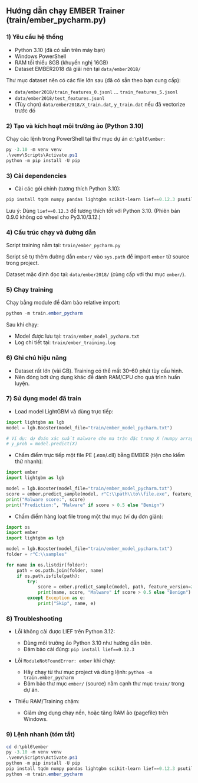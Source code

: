 ## Hướng dẫn chạy EMBER Trainer (train/ember_pycharm.py)

### 1) Yêu cầu hệ thống

- Python 3.10 (đã có sẵn trên máy bạn)
- Windows PowerShell
- RAM tối thiểu 8GB (khuyến nghị 16GB)
- Dataset EMBER2018 đã giải nén tại `data/ember2018/`

Thư mục dataset nên có các file lớn sau (đã có sẵn theo bạn cung cấp):

- `data/ember2018/train_features_0.jsonl` … `train_features_5.jsonl`
- `data/ember2018/test_features.jsonl`
- (Tùy chọn) `data/ember2018/X_train.dat`, `y_train.dat` nếu đã vectorize trước đó

### 2) Tạo và kích hoạt môi trường ảo (Python 3.10)

Chạy các lệnh trong PowerShell tại thư mục dự án `d:\pbl6\ember`:

```powershell
py -3.10 -m venv venv
.\venv\Scripts\Activate.ps1
python -m pip install -U pip
```

### 3) Cài dependencies

- Cài các gói chính (tương thích Python 3.10):

```powershell
pip install tqdm numpy pandas lightgbm scikit-learn lief==0.12.3 psutil
```

Lưu ý: Dùng `lief==0.12.3` để tương thích tốt với Python 3.10. (Phiên bản 0.9.0 không có wheel cho Py3.10/3.12.)

### 4) Cấu trúc chạy và đường dẫn

Script training nằm tại: `train/ember_pycharm.py`

Script sẽ tự thêm đường dẫn `ember/` vào `sys.path` để import `ember` từ source trong project.

Dataset mặc định đọc tại: `data/ember2018/` (cùng cấp với thư mục `ember/`).

### 5) Chạy training

Chạy bằng module để đảm bảo relative import:

```powershell
python -m train.ember_pycharm
```

Sau khi chạy:

- Model được lưu tại: `train/ember_model_pycharm.txt`
- Log chi tiết tại: `train/ember_training.log`

### 6) Ghi chú hiệu năng

- Dataset rất lớn (vài GB). Training có thể mất 30–60 phút tùy cấu hình.
- Nên đóng bớt ứng dụng khác để dành RAM/CPU cho quá trình huấn luyện.

### 7) Sử dụng model đã train

- Load model LightGBM và dùng trực tiếp:

```python
import lightgbm as lgb
model = lgb.Booster(model_file="train/ember_model_pycharm.txt")

# Ví dụ: dự đoán xác suất malware cho ma trận đặc trưng X (numpy array)
# y_prob = model.predict(X)
```

- Chấm điểm trực tiếp một file PE (.exe/.dll) bằng EMBER (tiện cho kiểm thử nhanh):

```python
import ember
import lightgbm as lgb

model = lgb.Booster(model_file="train/ember_model_pycharm.txt")
score = ember.predict_sample(model, r"C:\\path\\to\\file.exe", feature_version=2)
print("Malware score:", score)
print("Prediction:", "Malware" if score > 0.5 else "Benign")
```

- Chấm điểm hàng loạt file trong một thư mục (ví dụ đơn giản):

```python
import os
import ember
import lightgbm as lgb

model = lgb.Booster(model_file="train/ember_model_pycharm.txt")
folder = r"C:\\samples"

for name in os.listdir(folder):
    path = os.path.join(folder, name)
    if os.path.isfile(path):
        try:
            score = ember.predict_sample(model, path, feature_version=2)
            print(name, score, "Malware" if score > 0.5 else "Benign")
        except Exception as e:
            print("Skip", name, e)
```

### 8) Troubleshooting

- Lỗi không cài được LIEF trên Python 3.12:

  - Dùng môi trường ảo Python 3.10 như hướng dẫn trên.
  - Đảm bảo cài đúng: `pip install lief==0.12.3`

- Lỗi `ModuleNotFoundError: ember` khi chạy:

  - Hãy chạy từ thư mục project và dùng lệnh: `python -m train.ember_pycharm`
  - Đảm bảo thư mục `ember/` (source) nằm cạnh thư mục `train/` trong dự án.

- Thiếu RAM/Training chậm:
  - Giảm ứng dụng chạy nền, hoặc tăng RAM ảo (pagefile) trên Windows.

### 9) Lệnh nhanh (tóm tắt)

```powershell
cd d:\pbl6\ember
py -3.10 -m venv venv
.\venv\Scripts\Activate.ps1
python -m pip install -U pip
pip install tqdm numpy pandas lightgbm scikit-learn lief==0.12.3 psutil
python -m train.ember_pycharm
```
